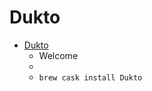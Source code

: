 # Dukto
- [Dukto](https://www.msec.it/blog/?page_id=11)
  -  Welcome
  - 
  - `brew cask install Dukto`
